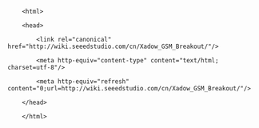 <!DOCTYPE html>
        <html>
        <head>
            <link rel="canonical" href="http://wiki.seeedstudio.com/cn/Xadow_GSM_Breakout/"/>
            <meta http-equiv="content-type" content="text/html; charset=utf-8"/>
            <meta http-equiv="refresh" content="0;url=http://wiki.seeedstudio.com/cn/Xadow_GSM_Breakout/"/>
        </head>
        </html>